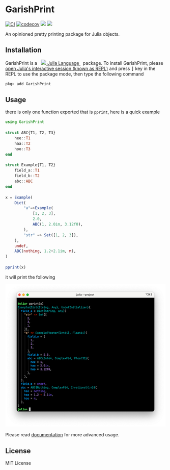 # GarishPrint

[![CI](https://github.com/Roger-luo/GarishPrint.jl/workflows/CI/badge.svg)](https://github.com/Roger-luo/GarishPrint.jl/actions)
[![codecov](https://codecov.io/gh/Roger-luo/GarishPrint.jl/branch/master/graph/badge.svg?token=U604BQGRV1)](https://codecov.io/gh/Roger-luo/GarishPrint.jl)
[![][docs-stable-img]][docs-stable-url]
[![][docs-dev-img]][docs-dev-url]

An opinioned pretty printing package for Julia objects.

## Installation

<p>
GarishPrint is a &nbsp;
    <a href="https://julialang.org">
        <img src="https://raw.githubusercontent.com/JuliaLang/julia-logo-graphics/master/images/julia.ico" width="16em">
        Julia Language
    </a>
    &nbsp; package. To install GarishPrint,
    please <a href="https://docs.julialang.org/en/v1/manual/getting-started/">open
    Julia's interactive session (known as REPL)</a> and press <kbd>]</kbd> key in the REPL to use the package mode, then type the following command
</p>

```julia
pkg> add GarishPrint
```

## Usage

there is only one function exported that is `pprint`, here is a quick example

```julia
using GarishPrint

struct ABC{T1, T2, T3}
    hee::T1
    haa::T2
    hoo::T3
end

struct Example{T1, T2}
    field_a::T1
    field_b::T2
    abc::ABC
end

x = Example(
    Dict(
        "a"=>Example(
            [1, 2, 3],
            2.0,
            ABC(1, 2.0im, 3.12f0),
        ),
        "str" => Set([1, 2, 3]),
    ),
    undef,
    ABC(nothing, 1.2+2.1im, π),
)

pprint(x)
```

it will print the following

![readme-example](docs/src/assets/readme-example.png)

Please read [documentation][docs-stable-url] for more advanced usage.

## License

MIT License

[docs-dev-img]: https://img.shields.io/badge/docs-dev-blue.svg
[docs-dev-url]: https://Roger-luo.github.io/GarishPrint.jl/dev/
[docs-stable-img]: https://img.shields.io/badge/docs-stable-blue.svg
[docs-stable-url]: https://Roger-luo.github.io/GarishPrint.jl/stable
